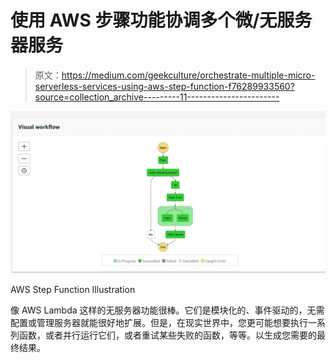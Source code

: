 # 使用 AWS 步骤功能协调多个微/无服务器服务

> 原文：<https://medium.com/geekculture/orchestrate-multiple-micro-serverless-services-using-aws-step-function-f76289933560?source=collection_archive---------11----------------------->

![](img/2711a60ac989f01667fe65baa0acdf2c.png)

AWS Step Function Illustration

像 AWS Lambda 这样的无服务器功能很棒。它们是模块化的、事件驱动的，无需配置或管理服务器就能很好地扩展。但是，在现实世界中，您更可能想要执行一系列函数，或者并行运行它们，或者重试某些失败的函数，等等。以生成您需要的最终结果。